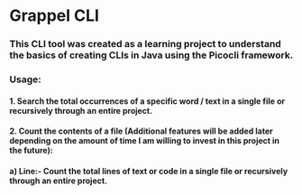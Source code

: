 # Grappel CLI
### This CLI tool was created as a learning project to understand the basics of creating CLIs in Java using the Picocli framework.

### Usage:
#### 1. Search the total occurrences of a specific word / text in a single file or recursively through an entire project. 
#### 2. Count the contents of a file (Additional features will be added later depending on the amount of time I am willing to invest in this project in the future):
#### a) Line:- Count the total lines of text or code in a single file or recursively through an entire project.

